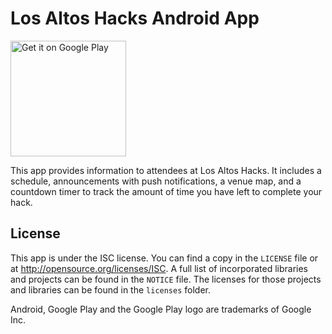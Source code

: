 # Los Altos Hacks Android App

<a href="https://play.google.com/store/apps/details?id=com.losaltoshacks.android">
    <img alt="Get it on Google Play" src="https://play.google.com/intl/en_us/badges/images/apps/en-play-badge.png" width="185px"/>
</a>

This app provides information to attendees at Los Altos Hacks. It includes a schedule, announcements with push notifications, a venue map, and a countdown timer to track the amount of time you have left to complete your hack.

## License

This app is under the ISC license. You can find a copy in the `LICENSE` file or at http://opensource.org/licenses/ISC. A full list of incorporated libraries and projects can be found in the `NOTICE` file. The licenses for those projects and libraries can be found in the `licenses` folder.

Android, Google Play and the Google Play logo are trademarks of Google Inc.
